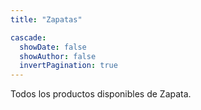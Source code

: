 ```yaml
---
title: "Zapatas"

cascade:
  showDate: false
  showAuthor: false
  invertPagination: true
---
```


Todos los productos disponibles de Zapata.
